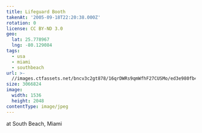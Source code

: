 ```yaml
---
title: Lifeguard Booth
takenAt: '2005-09-18T22:20:38.000Z'
rotation: 0
license: CC BY-ND 3.0
geo:
  lat: 25.778967
  lng: -80.129084
tags:
  - usa
  - miami
  - southbeach
url: >-
  //images.ctfassets.net/bncv3c2gt878/16qrDWRs9qmWfhF27CUSMo/ed3e980fb44b34597350785df6747019/lifeguard-booth_4324802579_o
size: 3066824
image:
  width: 1536
  height: 2048
contentType: image/jpeg
---
```


at South Beach, Miami